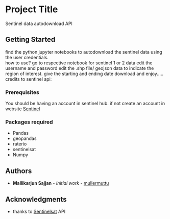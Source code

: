 
# Project Title

Sentinel data autodownload API

## Getting Started

find the python jupyter notebooks to autodownload the sentinel data using the user credentials.   
how to use?  go to respective notebook for sentinel 1 or 2 data edit the username and password edit the .shp file/ geojson data to indicate the region of interest. give the starting and ending date download and enjoy.....  credits to sentinel api:

### Prerequisites

You should be having an account in sentinel hub. if not create an account in website
[Sentinel](https://sentinel.esa.int/web/sentinel/home)


### Packages required

* Pandas
* geopandas
* raterio
* sentinelsat
* Numpy

## Authors

* **Mallikarjun Sajjan** - *Initial work* - [mullermuttu](https://github.com/millermuttu)


## Acknowledgments

* thanks to [Sentinelsat](https://sentinelsat.readthedocs.io/en/stable/) API

